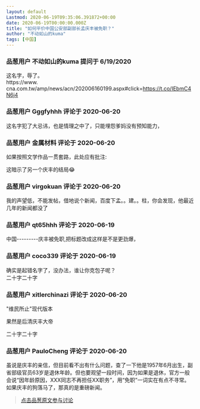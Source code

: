 ```yaml
---
layout: default
Lastmod: 2020-06-19T09:35:06.391872+00:00
date: 2020-06-19T00:00:00.000Z
title: "如何平价中国公安部副部长孟庆丰被免职？"
author: "不动如山的kuma"
tags: [中国]
---
```



### 品葱用户 **不动如山的kuma** 提问于 6/19/2020
    
这名字，辱了。  
https://www. cna.com.tw/amp/news/acn/202006160199.aspx#click=https://t.co/IEbmC4N6j4
    
                

### 品葱用户 **Gggfyhhh** 评论于 2020-06-20
        
这名字犯了大忌讳，也是情理之中了，只能埋怨爹妈没有预知能力，
        
                

### 品葱用户 **金属材料** 评论于 2020-06-20
        
如果按照文学作品一贯套路，此处应有批注:  
  
这暗示了另一个庆丰的结局😂
        
                

### 品葱用户 **virgokuan** 评论于 2020-06-20
        
我的声望低，不能发帖，借地说个新闻，百度下孟。。建。。柱，你会发现，他最近几年的新闻都没了
        
                

### 品葱用户 **qt65hhh** 评论于 2020-06-19
        
中国---------庆丰被免职,把标题改成这样是不是更劲爆，
        
                

### 品葱用户 **coco339** 评论于 2020-06-19
        
确实是起错名字了，没办法，谁让你克包子呢？  
二十字二十字
        
                

### 品葱用户 **xitlerchinazi** 评论于 2020-06-20
        
"维民所止"现代版本  
  
果然是后清庆丰大帝  
  
二十字二十字
        
                

### 品葱用户 **PauloCheng** 评论于 2020-06-20
        
虽说是庆丰的亲信，但目前看不出有什么问题，查了一下他是1957年6月出生，副省部级官员63岁是退休年龄。但也要观望一段时间，因为如果是退休，官方一般会说“因年龄原因，XXX同志不再担任XX职务”，用“免职”一词实在有点不寻常。如果庆丰的狗落马了，那真的是重磅新闻。
        
                





> [点击品葱原文参与讨论](https://pincong.rocks/question/27449)

